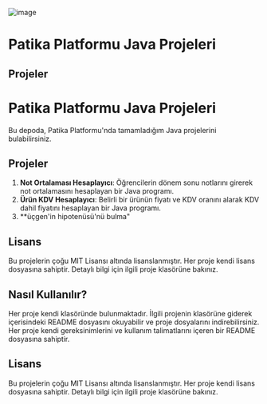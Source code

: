 
![image](https://github.com/Okyanusaydgn/java_101/assets/121745165/a67bb5ac-e530-4bd8-9cce-7ef6c4181e94)

# Patika Platformu Java Projeleri

## Projeler

# Patika Platformu Java Projeleri

Bu depoda, Patika Platformu'nda tamamladığım Java projelerini bulabilirsiniz.

## Projeler

1. **Not Ortalaması Hesaplayıcı**: Öğrencilerin dönem sonu notlarını girerek not ortalamasını hesaplayan bir Java programı.
2. **Ürün KDV Hesaplayıcı**: Belirli bir ürünün fiyatı ve KDV oranını alarak KDV dahil fiyatını hesaplayan bir Java programı.
3. **üçgen'in hipotenüsü'nü bulma" 


## Lisans

Bu projelerin çoğu MIT Lisansı altında lisanslanmıştır. Her proje kendi lisans dosyasına sahiptir. Detaylı bilgi için ilgili proje klasörüne bakınız.


## Nasıl Kullanılır?

Her proje kendi klasöründe bulunmaktadır. İlgili projenin klasörüne giderek içerisindeki README dosyasını okuyabilir ve proje dosyalarını indirebilirsiniz. Her proje kendi gereksinimlerini ve kullanım talimatlarını içeren bir README dosyasına sahiptir.

## Lisans

Bu projelerin çoğu MIT Lisansı altında lisanslanmıştır. Her proje kendi lisans dosyasına sahiptir. Detaylı bilgi için ilgili proje klasörüne bakınız.

